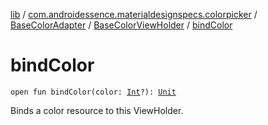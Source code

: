 [lib](../../../index.md) / [com.androidessence.materialdesignspecs.colorpicker](../../index.md) / [BaseColorAdapter](../index.md) / [BaseColorViewHolder](index.md) / [bindColor](./bind-color.md)

# bindColor

`open fun bindColor(color: `[`Int`](https://kotlinlang.org/api/latest/jvm/stdlib/kotlin/-int/index.html)`?): `[`Unit`](https://kotlinlang.org/api/latest/jvm/stdlib/kotlin/-unit/index.html)

Binds a color resource to this ViewHolder.


